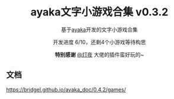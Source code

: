 <div align="center">

# ayaka文字小游戏合集 v0.3.2

基于[ayaka](https://github.com/bridgeL/nonebot-plugin-ayaka)开发的文字小游戏合集

开发进度 6/10，还剩4个小游戏等待构思

**特别感谢**  [@灯夜](https://github.com/lunexnocty/Meiri) 大佬的插件蛮好玩的~

</div>

## 文档

https://bridgel.github.io/ayaka_doc/0.4.2/games/
